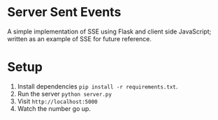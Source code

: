 # Server Sent Events
A simple implementation of SSE using Flask and client side JavaScript;
written as an example of SSE for future reference.

# Setup
1. Install dependencies `pip install -r requirements.txt`.
2. Run the server `python server.py`
3. Visit `http://localhost:5000`
4. Watch the number go up. 
